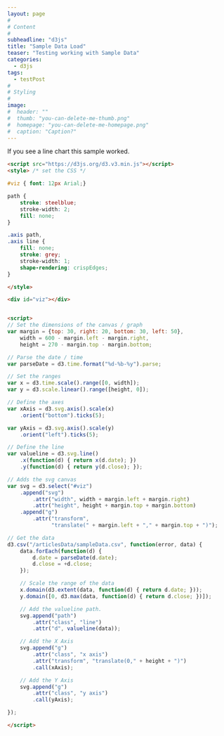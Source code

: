 ```yaml
---
layout: page
#
# Content
#
subheadline: "d3js"
title: "Sample Data Load"
teaser: "Testing working with Sample Data"
categories:
  - d3js
tags:
  - testPost
#
# Styling
#
image:
#  header: ""
#  thumb: "you-can-delete-me-thumb.png"
#  homepage: "you-can-delete-me-homepage.png"
#  caption: "Caption?"
---
```

<script src="https://d3js.org/d3.v3.min.js"></script>
<style> /* set the CSS */

#viz { font: 12px Arial;}

path {
    stroke: steelblue;
    stroke-width: 2;
    fill: none;
}

.axis path,
.axis line {
    fill: none;
    stroke: grey;
    stroke-width: 1;
    shape-rendering: crispEdges;
}

</style>

<div id="viz"></div>


<script>
var margin = {top: 30, right: 20, bottom: 30, left: 50},
    width = 600 - margin.left - margin.right,
    height = 270 - margin.top - margin.bottom;


var parseDate = d3.time.format("%d-%b-%y").parse;


var x = d3.time.scale().range([0, width]);
var y = d3.scale.linear().range([height, 0]);

var xAxis = d3.svg.axis().scale(x)
    .orient("bottom").ticks(5);

var yAxis = d3.svg.axis().scale(y)
    .orient("left").ticks(5);

var valueline = d3.svg.line()
    .x(function(d) { return x(d.date); })
    .y(function(d) { return y(d.close); });

var svg = d3.select("#viz")
    .append("svg")
        .attr("width", width + margin.left + margin.right)
        .attr("height", height + margin.top + margin.bottom)
    .append("g")
        .attr("transform",
              "translate(" + margin.left + "," + margin.top + ")");

d3.csv("/articlesData/sampleData.csv", function(error, data) {
    data.forEach(function(d) {
        d.date = parseDate(d.date);
        d.close = +d.close;
    });


    x.domain(d3.extent(data, function(d) { return d.date; }));
    y.domain([0, d3.max(data, function(d) { return d.close; })]);

    svg.append("path")
        .attr("class", "line")
        .attr("d", valueline(data));


    svg.append("g")
        .attr("class", "x axis")
        .attr("transform", "translate(0," + height + ")")
        .call(xAxis);

    svg.append("g")
        .attr("class", "y axis")
        .call(yAxis);

});

</script>

If you see a line chart this sample worked.

```html
<script src="https://d3js.org/d3.v3.min.js"></script>
<style> /* set the CSS */

#viz { font: 12px Arial;}

path {
    stroke: steelblue;
    stroke-width: 2;
    fill: none;
}

.axis path,
.axis line {
    fill: none;
    stroke: grey;
    stroke-width: 1;
    shape-rendering: crispEdges;
}

</style>

<div id="viz"></div>


<script>
// Set the dimensions of the canvas / graph
var margin = {top: 30, right: 20, bottom: 30, left: 50},
    width = 600 - margin.left - margin.right,
    height = 270 - margin.top - margin.bottom;

// Parse the date / time
var parseDate = d3.time.format("%d-%b-%y").parse;

// Set the ranges
var x = d3.time.scale().range([0, width]);
var y = d3.scale.linear().range([height, 0]);

// Define the axes
var xAxis = d3.svg.axis().scale(x)
    .orient("bottom").ticks(5);

var yAxis = d3.svg.axis().scale(y)
    .orient("left").ticks(5);

// Define the line
var valueline = d3.svg.line()
    .x(function(d) { return x(d.date); })
    .y(function(d) { return y(d.close); });

// Adds the svg canvas
var svg = d3.select("#viz")
    .append("svg")
        .attr("width", width + margin.left + margin.right)
        .attr("height", height + margin.top + margin.bottom)
    .append("g")
        .attr("transform",
              "translate(" + margin.left + "," + margin.top + ")");

// Get the data
d3.csv("/articlesData/sampleData.csv", function(error, data) {
    data.forEach(function(d) {
        d.date = parseDate(d.date);
        d.close = +d.close;
    });

    // Scale the range of the data
    x.domain(d3.extent(data, function(d) { return d.date; }));
    y.domain([0, d3.max(data, function(d) { return d.close; })]);

    // Add the valueline path.
    svg.append("path")
        .attr("class", "line")
        .attr("d", valueline(data));

    // Add the X Axis
    svg.append("g")
        .attr("class", "x axis")
        .attr("transform", "translate(0," + height + ")")
        .call(xAxis);

    // Add the Y Axis
    svg.append("g")
        .attr("class", "y axis")
        .call(yAxis);

});

</script>

```
